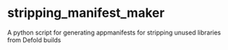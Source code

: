 # stripping_manifest_maker
A python script for generating appmanifests for stripping unused libraries from Defold builds

